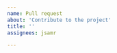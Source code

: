 ```yaml
---
name: Pull request
about: 'Contribute to the project'
title: ''
assignees: jsamr

---
```


<!--
Thanks for your contribution. Before offering a pull-request, make sure you have followed these steps:

- Read and complied to the code style and conventions document: https://github.com/jsamr/bootiso/blob/master/style.md;
- Run “shellcheck bootiso” and “shfmt -w bootiso” if you changed bootiso file.

In addition, please provide a description of the changes proposed in this pull request, and explain how did you manually test those changes.
-->
